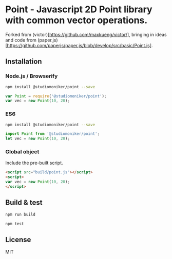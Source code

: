 # Point - Javascript 2D Point library with common vector operations.

Forked from (victor)[https://github.com/maxkueng/victor/], bringing in ideas and code from (paper.js)[https://github.com/paperjs/paper.js/blob/develop/src/basic/Point.js].

## Installation

### Node.js / Browserify

```bash
npm install @studiomoniker/point --save
```

```javascript
var Point = require('@studiomoniker/point');
var vec = new Point(10, 20);
```

### ES6

```bash
npm install @studiomoniker/point --save
```

```javascript
import Point from '@studiomoniker/point';
let vec = new Point(10, 20);
```

### Global object

Include the pre-built script.

```html
<script src="build/point.js"></script>
<script>
var vec = new Point(10, 20);
</script>
```

## Build & test

```bash
npm run build
```

```bash
npm test
```

## License

MIT
